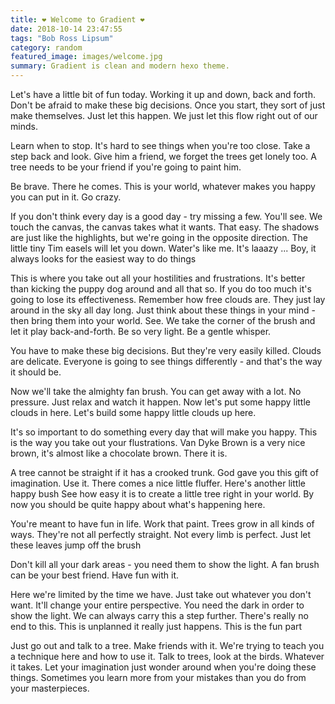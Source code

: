 ```yaml
---
title: ❤️ Welcome to Gradient ❤️
date: 2018-10-14 23:47:55
tags: "Bob Ross Lipsum"
category: random
featured_image: images/welcome.jpg
summary: Gradient is clean and modern hexo theme.
---
```


Let's have a little bit of fun today. Working it up and down, back and forth. Don't be afraid to make these big decisions. Once you start, they sort of just make themselves. Just let this happen. We just let this flow right out of our minds.

Learn when to stop. It's hard to see things when you're too close. Take a step back and look. Give him a friend, we forget the trees get lonely too. A tree needs to be your friend if you're going to paint him.

Be brave. There he comes. This is your world, whatever makes you happy you can put in it. Go crazy.

If you don't think every day is a good day - try missing a few. You'll see. We touch the canvas, the canvas takes what it wants. That easy. The shadows are just like the highlights, but we're going in the opposite direction. The little tiny Tim easels will let you down. Water's like me. It's laaazy ... Boy, it always looks for the easiest way to do things

This is where you take out all your hostilities and frustrations. It's better than kicking the puppy dog around and all that so. If you do too much it's going to lose its effectiveness. Remember how free clouds are. They just lay around in the sky all day long. Just think about these things in your mind - then bring them into your world. See. We take the corner of the brush and let it play back-and-forth. Be so very light. Be a gentle whisper.

You have to make these big decisions. But they're very easily killed. Clouds are delicate. Everyone is going to see things differently - and that's the way it should be.

Now we'll take the almighty fan brush. You can get away with a lot. No pressure. Just relax and watch it happen. Now let's put some happy little clouds in here. Let's build some happy little clouds up here.

It's so important to do something every day that will make you happy. This is the way you take out your flustrations. Van Dyke Brown is a very nice brown, it's almost like a chocolate brown. There it is.

A tree cannot be straight if it has a crooked trunk. God gave you this gift of imagination. Use it. There comes a nice little fluffer. Here's another little happy bush See how easy it is to create a little tree right in your world. By now you should be quite happy about what's happening here.

You're meant to have fun in life. Work that paint. Trees grow in all kinds of ways. They're not all perfectly straight. Not every limb is perfect. Just let these leaves jump off the brush

Don't kill all your dark areas - you need them to show the light. A fan brush can be your best friend. Have fun with it.

Here we're limited by the time we have. Just take out whatever you don't want. It'll change your entire perspective. You need the dark in order to show the light. We can always carry this a step further. There's really no end to this. This is unplanned it really just happens. This is the fun part

Just go out and talk to a tree. Make friends with it. We're trying to teach you a technique here and how to use it. Talk to trees, look at the birds. Whatever it takes. Let your imagination just wonder around when you're doing these things. Sometimes you learn more from your mistakes than you do from your masterpieces.

